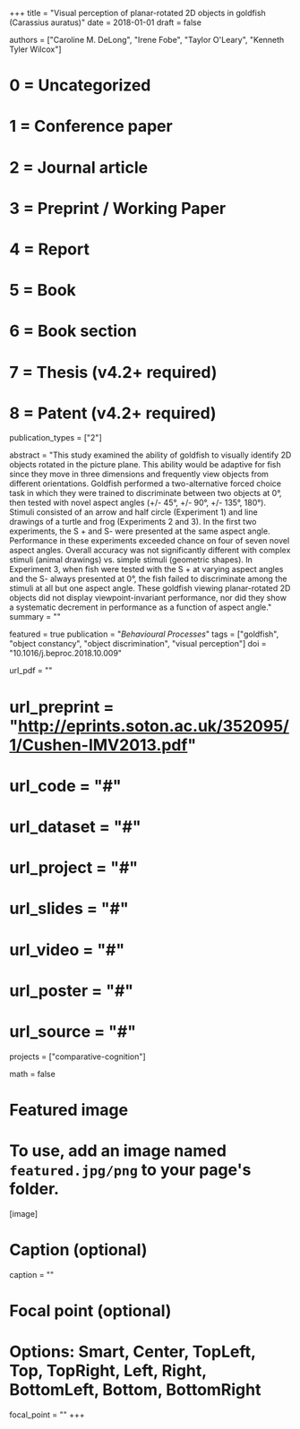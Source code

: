 +++
title = "Visual perception of planar-rotated 2D objects in goldfish (Carassius auratus)"
date = 2018-01-01
draft = false

authors = ["Caroline M. DeLong", "Irene Fobe", "Taylor O'Leary", "Kenneth Tyler Wilcox"]

# 0 = Uncategorized
# 1 = Conference paper
# 2 = Journal article
# 3 = Preprint / Working Paper
# 4 = Report
# 5 = Book
# 6 = Book section
# 7 = Thesis (v4.2+ required)
# 8 = Patent (v4.2+ required)
publication_types = ["2"]

abstract = "This study examined the ability of goldfish to visually identify 2D objects rotated in the picture plane. This ability would be adaptive for fish since they move in three dimensions and frequently view objects from different orientations. Goldfish performed a two-alternative forced choice task in which they were trained to discriminate between two objects at 0°, then tested with novel aspect angles (+/- 45°, +/- 90°, +/- 135°, 180°). Stimuli consisted of an arrow and half circle (Experiment 1) and line drawings of a turtle and frog (Experiments 2 and 3). In the first two experiments, the S + and S- were presented at the same aspect angle. Performance in these experiments exceeded chance on four of seven novel aspect angles. Overall accuracy was not significantly different with complex stimuli (animal drawings) vs. simple stimuli (geometric shapes). In Experiment 3, when fish were tested with the S + at varying aspect angles and the S- always presented at 0°, the fish failed to discriminate among the stimuli at all but one aspect angle. These goldfish viewing planar-rotated 2D objects did not display viewpoint-invariant performance, nor did they show a systematic decrement in performance as a function of aspect angle."
summary = ""

featured = true
publication = "*Behavioural Processes*"
tags = ["goldfish", "object constancy", "object discrimination", "visual perception"]
doi = "10.1016/j.beproc.2018.10.009"

url_pdf = ""
# url_preprint = "http://eprints.soton.ac.uk/352095/1/Cushen-IMV2013.pdf"
# url_code = "#"
# url_dataset = "#"
# url_project = "#"
# url_slides = "#"
# url_video = "#"
# url_poster = "#"
# url_source = "#"

projects = ["comparative-cognition"]

math = false

# Featured image
# To use, add an image named `featured.jpg/png` to your page's folder.
[image]
  # Caption (optional)
  caption = ""

  # Focal point (optional)
  # Options: Smart, Center, TopLeft, Top, TopRight, Left, Right, BottomLeft, Bottom, BottomRight
  focal_point = ""
+++
